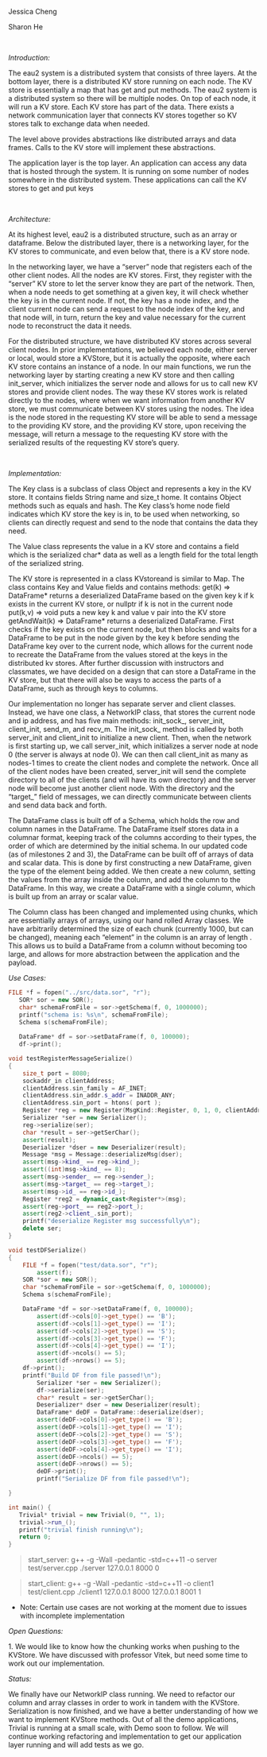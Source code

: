 <p>Jessica Cheng</p>
<p>Sharon He</p>
<br/>
<p><i>Introduction:</i></p>
<p>The eau2 system is a distributed system that consists of three layers. At the bottom layer, there is a distributed KV store running on each node. The KV store is essentially a map that has get and put methods. The eau2 system is a distributed system so there will be multiple nodes. On top of each node, it will run a KV store. Each KV store has part of the data. There exists a network communication layer that connects KV stores together so KV stores talk to exchange data when needed. 
</p>
<p>The level above provides abstractions like distributed arrays and data frames. Calls to the KV store will implement these abstractions.
</p>
<p>The application layer is the top layer. An application can access any data that is hosted through the system. It is running on some number of nodes somewhere in the distributed system. These applications can call the KV stores to get and put keys
</p>
<br/>
<p><i>Architecture:</i></p>
<p>At its highest level, eau2 is a distributed structure, such as an array or dataframe. Below the distributed layer, there is a networking layer, for the KV stores to communicate, and even below that, there is a KV store node.
</p>
<p>In the networking layer, we have a “server” node that registers each of the other client nodes. All the nodes are KV stores. First, they register with the “server” KV store to let the server know they are part of the network. Then, when a node needs to get something at a given key, it will check whether the key is in the current node. If not, the key has a node index, and the client current node can send a request to the node index of the key, and that node will, in turn, return the key and value necessary for the current node to reconstruct the data it needs.
</p>
<p>For the distributed structure, we have distributed KV stores across several client nodes. In prior implementations, we believed each node, either server or local, would store a KVStore, but it is actually the opposite, where each KV store contains an instance of a node. In our main functions, we run the networking layer by starting creating a new KV store and then calling init_server, which initializes the server node and allows for us to call new KV stores and provide client nodes. The way these KV stores work is related directly to the nodes, where when we want information from another KV store, we must communicate between KV stores using the nodes. The idea is the node stored in the requesting KV store will be able to send a message to the providing KV store, and the providing KV store, upon receiving the message, will return a message to the requesting KV store with the serialized results of the requesting KV store’s query.
</p>
<br/>
<p><i>Implementation:</i></p>
<p>The Key class is a subclass of class Object and represents a key in the KV store. It contains fields String name and size_t home. It contains Object methods such as equals and hash. The Key class’s home node field indicates which KV store the key is in, to be used when networking, so clients can directly request and send to the node that contains the data they need.
</p>
<p>
The Value class represents the value in a KV store and contains a field which is the serialized char* data as well as a length field for the total length of the serialized string. 
</p>
<p>The KV store is represented in a class KVstoreand is similar to Map. The class contains Key and Value fields and contains methods:
get(k) => DataFrame*			returns a deserialized DataFrame based on the given key k if k exists in the current KV store, or nullptr if k is not in the current node
put(k,v) => void 		puts a new key k and value v pair into the KV store
getAndWait(k) =>  DataFrame*		returns a deserialized DataFrame. First checks if the key exists on the current node, but then blocks and waits for a DataFrame to be put in the node given by the key k before sending the DataFrame key over to the current node, which allows for the current node to recreate the DataFrame from the values stored at the keys in the distributed kv stores. After further discussion with instructors and classmates, we have decided on a design that can store a DataFrame in the KV store, but that there will also be ways to access the parts of a DataFrame, such as through keys to columns.</p>
<p>Our implementation no longer has separate server and client classes. Instead, we have one class, a NetworkIP class, that stores the current node and ip address, and has five main methods: init_sock_, server_init, client_init, send_m, and recv_m. The init_sock_ method is called by both server_init and client_init to initialize a new client. Then, when the network is first starting up, we call server_init, which initializes a server node at node 0 (the server is always at node 0). We can then call client_init as many as nodes-1 times to create the client nodes and complete the network. Once all of the client nodes have been created, server_init will send the complete directory to all of the clients (and will have its own directory) and the server node will become just another client node. With the directory and the “target_” field of messages, we can directly communicate between clients and send data back and forth.
</p>
<p>The DataFrame class is built off of a Schema, which holds the row and column names in the DataFrame. The DataFrame itself stores data in a columnar format, keeping track of the columns according to their types, the order of which are determined by the initial schema. In our updated code (as of milestones 2 and 3), the DataFrame can be built off of arrays of data and scalar data. This is done by first constructing a new DataFrame, given the type of the element being added. We then create a new column, setting the values from the array inside the column, and add the column to the DataFrame. In this way, we create a DataFrame with a single column, which is built up from an array or scalar value.
</p>
<p>The Column class has been changed and implemented using chunks, which are essentially arrays of arrays, using our hand rolled Array classes. We have arbitrarily determined the size of each chunk (currently 1000, but can be changed), meaning each “element” in the column is an array of length <size of chunk>. This allows us to build a DataFrame from a column without becoming too large, and allows for more abstraction between the application and the payload.
</p>
<p><i>Use Cases:</i></p>

```cpp
FILE *f = fopen("../src/data.sor", "r");
   SOR* sor = new SOR();
   char* schemaFromFile = sor->getSchema(f, 0, 1000000);
   printf("schema is: %s\n", schemaFromFile);
   Schema s(schemaFromFile);
  
   DataFrame* df = sor->setDataFrame(f, 0, 100000);
   df->print();
```
```cpp
void testRegisterMessageSerialize()
{
    size_t port = 8080;
    sockaddr_in clientAddress;
    clientAddress.sin_family = AF_INET; 
    clientAddress.sin_addr.s_addr = INADDR_ANY; 
    clientAddress.sin_port = htons( port );
    Register *reg = new Register(MsgKind::Register, 0, 1, 0, clientAddress, port);
    Serializer *ser = new Serializer();
    reg->serialize(ser);
    char *result = ser->getSerChar();
    assert(result);
    Deserializer *dser = new Deserializer(result);
    Message *msg = Message::deserializeMsg(dser);
    assert(msg->kind_ == reg->kind_);
    assert((int)msg->kind_ == 8);
    assert(msg->sender_ == reg->sender_);
    assert(msg->target_ == reg->target_);
    assert(msg->id_ == reg->id_);
    Register *reg2 = dynamic_cast<Register*>(msg);
    assert(reg->port_ == reg2->port_);
    assert(reg2->client_.sin_port);
    printf("deserialize Register msg successfully\n");
    delete ser;
}
```

```cpp
void testDFSerialize()
{
	FILE *f = fopen("test/data.sor", "r");
        assert(f);
	SOR *sor = new SOR();
	char *schemaFromFile = sor->getSchema(f, 0, 1000000);
	Schema s(schemaFromFile);

	DataFrame *df = sor->setDataFrame(f, 0, 100000);
        assert(df->cols[0]->get_type() == 'B');
        assert(df->cols[1]->get_type() == 'I');
        assert(df->cols[2]->get_type() == 'S');
        assert(df->cols[3]->get_type() == 'F');
        assert(df->cols[4]->get_type() == 'I');
        assert(df->ncols() == 5);
        assert(df->nrows() == 5);
	df->print();
	printf("Build DF from file passed!\n");
        Serializer *ser = new Serializer();
        df->serialize(ser);
        char* result = ser->getSerChar();
        Deserializer* dser = new Deserializer(result);
        DataFrame* deDF = DataFrame::deserialize(dser);
        assert(deDF->cols[0]->get_type() == 'B');
        assert(deDF->cols[1]->get_type() == 'I');
        assert(deDF->cols[2]->get_type() == 'S');
        assert(deDF->cols[3]->get_type() == 'F');
        assert(deDF->cols[4]->get_type() == 'I');
        assert(deDF->ncols() == 5);
        assert(deDF->nrows() == 5);
        deDF->print();
        printf("Serialize DF from file passed!\n");

}
```
```cpp
int main() {
   Trivial* trivial = new Trivial(0, "", 1);
   trivial->run_();
   printf("trivial finish running\n");
   return 0;
}
```

>start_server:
>        g++ -g -Wall -pedantic -std=c++11 -o server test/server.cpp
>        ./server 127.0.0.1 8000 0
 
>start_client:
>        g++ -g -Wall -pedantic -std=c++11 -o client1 test/client.cpp
>        ./client1 127.0.0.1 8000 127.0.0.1 8001 1

* Note: Certain use cases are not working at the moment due to issues with incomplete implementation

<p><i>Open Questions:</i></p>
1. We would like to know how the chunking works when pushing to the KVStore. We have discussed with professor Vitek, but need some time to work out our implementation.
<p><i>Status:</i></p>
<p>We finally have our NetworkIP class running. We need to refactor our column and array classes in order to work in tandem with the KVStore. Serialization is now finished, and we have a better understanding of how we want to implement KVStore methods. Out of all the demo applications, Trivial is running at a small scale, with Demo soon to follow. We will continue working refactoring and implementation to get our application layer running and will add tests as we go.</p>
